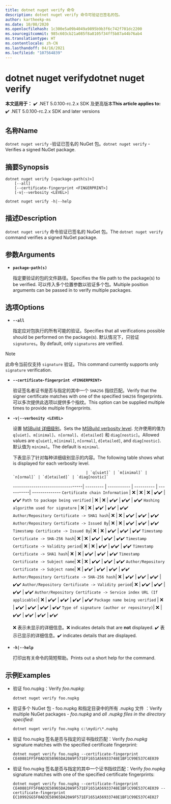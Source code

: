 ```yaml
---
title: dotnet nuget verify 命令
description: dotnet nuget verify 命令可验证已签名的包。
author: kartheekp-ms
ms.date: 10/08/2020
ms.openlocfilehash: 1c300e5a09b4049a9895b9b3f6c742f701dc2200
ms.sourcegitcommit: 985c603cb21a085f8a8105f34ff5b87a44b76ab4
ms.translationtype: HT
ms.contentlocale: zh-CN
ms.lasthandoff: 04/16/2021
ms.locfileid: "107564839"
---
```

# <a name="dotnet-nuget-verify"></a><span data-ttu-id="5d834-103">dotnet nuget verify</span><span class="sxs-lookup"><span data-stu-id="5d834-103">dotnet nuget verify</span></span>

<span data-ttu-id="5d834-104">**本文适用于：** ✔️ .NET 5.0.100-rc.2.x SDK 及更高版本</span><span class="sxs-lookup"><span data-stu-id="5d834-104">**This article applies to:** ✔️ .NET 5.0.100-rc.2.x SDK and later versions</span></span>

## <a name="name"></a><span data-ttu-id="5d834-105">名称</span><span class="sxs-lookup"><span data-stu-id="5d834-105">Name</span></span>

<span data-ttu-id="5d834-106">`dotnet nuget verify` -验证已签名的 NuGet 包。</span><span class="sxs-lookup"><span data-stu-id="5d834-106">`dotnet nuget verify` - Verifies a signed NuGet package.</span></span>

## <a name="synopsis"></a><span data-ttu-id="5d834-107">摘要</span><span class="sxs-lookup"><span data-stu-id="5d834-107">Synopsis</span></span>

```dotnetcli
dotnet nuget verify [<package-path(s)>]
    [--all]
    [--certificate-fingerprint <FINGERPRINT>]
    [-v|--verbosity <LEVEL>]

dotnet nuget verify -h|--help
```

## <a name="description"></a><span data-ttu-id="5d834-108">描述</span><span class="sxs-lookup"><span data-stu-id="5d834-108">Description</span></span>

<span data-ttu-id="5d834-109">`dotnet nuget verify` 命令验证已签名的 NuGet 包。</span><span class="sxs-lookup"><span data-stu-id="5d834-109">The `dotnet nuget verify` command verifies a signed NuGet package.</span></span>

## <a name="arguments"></a><span data-ttu-id="5d834-110">参数</span><span class="sxs-lookup"><span data-stu-id="5d834-110">Arguments</span></span>

- **`package-path(s)`**

  <span data-ttu-id="5d834-111">指定要验证的包的文件路径。</span><span class="sxs-lookup"><span data-stu-id="5d834-111">Specifies the file path to the package(s) to be verified.</span></span> <span data-ttu-id="5d834-112">可以传入多个位置参数以验证多个包。</span><span class="sxs-lookup"><span data-stu-id="5d834-112">Multiple position arguments can be passed in to verify multiple packages.</span></span>

## <a name="options"></a><span data-ttu-id="5d834-113">选项</span><span class="sxs-lookup"><span data-stu-id="5d834-113">Options</span></span>

- **`--all`**

  <span data-ttu-id="5d834-114">指定应对包执行的所有可能的验证。</span><span class="sxs-lookup"><span data-stu-id="5d834-114">Specifies that all verifications possible should be performed on the package(s).</span></span> <span data-ttu-id="5d834-115">默认情况下，只验证 `signatures`。</span><span class="sxs-lookup"><span data-stu-id="5d834-115">By default, only `signatures` are verified.</span></span>

> [!NOTE]
> <span data-ttu-id="5d834-116">此命令当前仅支持 `signature` 验证。</span><span class="sxs-lookup"><span data-stu-id="5d834-116">This command currently supports only `signature` verification.</span></span>

- **`--certificate-fingerprint <FINGERPRINT>`**

  <span data-ttu-id="5d834-117">验证签名者证书是否与指定的其中一个 `SHA256` 指纹匹配。</span><span class="sxs-lookup"><span data-stu-id="5d834-117">Verify that the signer certificate matches with one of the specified `SHA256` fingerprints.</span></span> <span data-ttu-id="5d834-118">可以多次提供此选项以提供多个指纹。</span><span class="sxs-lookup"><span data-stu-id="5d834-118">This option can be supplied multiple times to provide multiple fingerprints.</span></span>

* **`-v|--verbosity <LEVEL>`**

  <span data-ttu-id="5d834-119">设置 [MSBuild 详细级别](/visualstudio/msbuild/obtaining-build-logs-with-msbuild#verbosity-settings)。</span><span class="sxs-lookup"><span data-stu-id="5d834-119">Sets the [MSBuild verbosity level](/visualstudio/msbuild/obtaining-build-logs-with-msbuild#verbosity-settings).</span></span> <span data-ttu-id="5d834-120">允许使用的值为 `q[uiet]`、`m[inimal]`、`n[ormal]`、`d[etailed]` 和 `diag[nostic]`。</span><span class="sxs-lookup"><span data-stu-id="5d834-120">Allowed values are `q[uiet]`, `m[inimal]`, `n[ormal]`, `d[etailed]`, and `diag[nostic]`.</span></span> <span data-ttu-id="5d834-121">默认值为 `minimal`。</span><span class="sxs-lookup"><span data-stu-id="5d834-121">The default is `minimal`.</span></span>

    <span data-ttu-id="5d834-122">下表显示了针对每种详细级别显示的内容。</span><span class="sxs-lookup"><span data-stu-id="5d834-122">The following table shows what is displayed for each verbosity level.</span></span>

                                      | `q[uiet]` | `m[inimal]` | `n[ormal]` | `d[etailed]` | `diag[nostic]`
    ----------------------------------| --------- | ----------- | ---------- | -----------| --------------
    `Certificate chain Information`   | ❌       | ❌          | ❌         | <span data-ttu-id="5d834-123">✔️</span><span class="sxs-lookup"><span data-stu-id="5d834-123">✔️</span></span>         | <span data-ttu-id="5d834-124">✔️</span><span class="sxs-lookup"><span data-stu-id="5d834-124">✔️</span></span>
    `Path to package being verified`  | ❌       | ❌          | <span data-ttu-id="5d834-125">✔️</span><span class="sxs-lookup"><span data-stu-id="5d834-125">✔️</span></span>         | <span data-ttu-id="5d834-126">✔️</span><span class="sxs-lookup"><span data-stu-id="5d834-126">✔️</span></span>         | <span data-ttu-id="5d834-127">✔️</span><span class="sxs-lookup"><span data-stu-id="5d834-127">✔️</span></span>
    `Hashing algorithm used for signature`        | ❌       | ❌          | <span data-ttu-id="5d834-128">✔️</span><span class="sxs-lookup"><span data-stu-id="5d834-128">✔️</span></span>         | <span data-ttu-id="5d834-129">✔️</span><span class="sxs-lookup"><span data-stu-id="5d834-129">✔️</span></span>         | <span data-ttu-id="5d834-130">✔️</span><span class="sxs-lookup"><span data-stu-id="5d834-130">✔️</span></span>
    `Author/Repository Certificate -> SHA1 hash`| ❌       | ❌          | <span data-ttu-id="5d834-131">✔️</span><span class="sxs-lookup"><span data-stu-id="5d834-131">✔️</span></span>         | <span data-ttu-id="5d834-132">✔️</span><span class="sxs-lookup"><span data-stu-id="5d834-132">✔️</span></span>         | <span data-ttu-id="5d834-133">✔️</span><span class="sxs-lookup"><span data-stu-id="5d834-133">✔️</span></span>
    `Author/Repository Certificate -> Issued By`| ❌       | ❌          | <span data-ttu-id="5d834-134">✔️</span><span class="sxs-lookup"><span data-stu-id="5d834-134">✔️</span></span>         | <span data-ttu-id="5d834-135">✔️</span><span class="sxs-lookup"><span data-stu-id="5d834-135">✔️</span></span>         | <span data-ttu-id="5d834-136">✔️</span><span class="sxs-lookup"><span data-stu-id="5d834-136">✔️</span></span>
    `Timestamp Certificate -> Issued By`| ❌       | ❌          | <span data-ttu-id="5d834-137">✔️</span><span class="sxs-lookup"><span data-stu-id="5d834-137">✔️</span></span>         | <span data-ttu-id="5d834-138">✔️</span><span class="sxs-lookup"><span data-stu-id="5d834-138">✔️</span></span>         | <span data-ttu-id="5d834-139">✔️</span><span class="sxs-lookup"><span data-stu-id="5d834-139">✔️</span></span>
    `Timestamp Certificate -> SHA-256 hash`| ❌       | ❌          | <span data-ttu-id="5d834-140">✔️</span><span class="sxs-lookup"><span data-stu-id="5d834-140">✔️</span></span>         | <span data-ttu-id="5d834-141">✔️</span><span class="sxs-lookup"><span data-stu-id="5d834-141">✔️</span></span>         | <span data-ttu-id="5d834-142">✔️</span><span class="sxs-lookup"><span data-stu-id="5d834-142">✔️</span></span>
    `Timestamp Certificate -> Validity period`| ❌       | ❌          | <span data-ttu-id="5d834-143">✔️</span><span class="sxs-lookup"><span data-stu-id="5d834-143">✔️</span></span>         | <span data-ttu-id="5d834-144">✔️</span><span class="sxs-lookup"><span data-stu-id="5d834-144">✔️</span></span>         | <span data-ttu-id="5d834-145">✔️</span><span class="sxs-lookup"><span data-stu-id="5d834-145">✔️</span></span>
    `Timestamp Certificate -> SHA1 hash`| ❌       | ❌          | <span data-ttu-id="5d834-146">✔️</span><span class="sxs-lookup"><span data-stu-id="5d834-146">✔️</span></span>         | <span data-ttu-id="5d834-147">✔️</span><span class="sxs-lookup"><span data-stu-id="5d834-147">✔️</span></span>         | <span data-ttu-id="5d834-148">✔️</span><span class="sxs-lookup"><span data-stu-id="5d834-148">✔️</span></span>
    `Timestamp Certificate -> Subject name`| ❌       | ❌          | <span data-ttu-id="5d834-149">✔️</span><span class="sxs-lookup"><span data-stu-id="5d834-149">✔️</span></span>         | <span data-ttu-id="5d834-150">✔️</span><span class="sxs-lookup"><span data-stu-id="5d834-150">✔️</span></span>         | <span data-ttu-id="5d834-151">✔️</span><span class="sxs-lookup"><span data-stu-id="5d834-151">✔️</span></span>
    `Author/Repository Certificate -> Subject name`| ❌       | <span data-ttu-id="5d834-152">✔️</span><span class="sxs-lookup"><span data-stu-id="5d834-152">✔️</span></span>          | <span data-ttu-id="5d834-153">✔️</span><span class="sxs-lookup"><span data-stu-id="5d834-153">✔️</span></span>         | <span data-ttu-id="5d834-154">✔️</span><span class="sxs-lookup"><span data-stu-id="5d834-154">✔️</span></span>         | <span data-ttu-id="5d834-155">✔️</span><span class="sxs-lookup"><span data-stu-id="5d834-155">✔️</span></span>
    `Author/Repository Certificate -> SHA-256 hash`| ❌       | <span data-ttu-id="5d834-156">✔️</span><span class="sxs-lookup"><span data-stu-id="5d834-156">✔️</span></span>          | <span data-ttu-id="5d834-157">✔️</span><span class="sxs-lookup"><span data-stu-id="5d834-157">✔️</span></span>         | <span data-ttu-id="5d834-158">✔️</span><span class="sxs-lookup"><span data-stu-id="5d834-158">✔️</span></span>         | <span data-ttu-id="5d834-159">✔️</span><span class="sxs-lookup"><span data-stu-id="5d834-159">✔️</span></span>
    `Author/Repository Certificate -> Validity period`| ❌       | <span data-ttu-id="5d834-160">✔️</span><span class="sxs-lookup"><span data-stu-id="5d834-160">✔️</span></span>          | <span data-ttu-id="5d834-161">✔️</span><span class="sxs-lookup"><span data-stu-id="5d834-161">✔️</span></span>         | <span data-ttu-id="5d834-162">✔️</span><span class="sxs-lookup"><span data-stu-id="5d834-162">✔️</span></span>         | <span data-ttu-id="5d834-163">✔️</span><span class="sxs-lookup"><span data-stu-id="5d834-163">✔️</span></span>
    `Author/Repository Certificate -> Service index URL (If applicable)`| ❌       | <span data-ttu-id="5d834-164">✔️</span><span class="sxs-lookup"><span data-stu-id="5d834-164">✔️</span></span>          | <span data-ttu-id="5d834-165">✔️</span><span class="sxs-lookup"><span data-stu-id="5d834-165">✔️</span></span>         | <span data-ttu-id="5d834-166">✔️</span><span class="sxs-lookup"><span data-stu-id="5d834-166">✔️</span></span>         | <span data-ttu-id="5d834-167">✔️</span><span class="sxs-lookup"><span data-stu-id="5d834-167">✔️</span></span>
    `Package name being verified`                    | ❌       | <span data-ttu-id="5d834-168">✔️</span><span class="sxs-lookup"><span data-stu-id="5d834-168">✔️</span></span>          | <span data-ttu-id="5d834-169">✔️</span><span class="sxs-lookup"><span data-stu-id="5d834-169">✔️</span></span>         | <span data-ttu-id="5d834-170">✔️</span><span class="sxs-lookup"><span data-stu-id="5d834-170">✔️</span></span>         | <span data-ttu-id="5d834-171">✔️</span><span class="sxs-lookup"><span data-stu-id="5d834-171">✔️</span></span>
    `Type of signature (author or repository)`| ❌       | <span data-ttu-id="5d834-172">✔️</span><span class="sxs-lookup"><span data-stu-id="5d834-172">✔️</span></span>          | <span data-ttu-id="5d834-173">✔️</span><span class="sxs-lookup"><span data-stu-id="5d834-173">✔️</span></span>         | <span data-ttu-id="5d834-174">✔️</span><span class="sxs-lookup"><span data-stu-id="5d834-174">✔️</span></span>         | <span data-ttu-id="5d834-175">✔️</span><span class="sxs-lookup"><span data-stu-id="5d834-175">✔️</span></span>

    <span data-ttu-id="5d834-176">❌ 表示未显示的详细信息。</span><span class="sxs-lookup"><span data-stu-id="5d834-176">❌ indicates details that are **not** displayed.</span></span> <span data-ttu-id="5d834-177">✔️ 表示已显示的详细信息。</span><span class="sxs-lookup"><span data-stu-id="5d834-177">✔️ indicates details that are displayed.</span></span>

* **`-h|--help`**

  <span data-ttu-id="5d834-178">打印出有关命令的简短帮助。</span><span class="sxs-lookup"><span data-stu-id="5d834-178">Prints out a short help for the command.</span></span>

## <a name="examples"></a><span data-ttu-id="5d834-179">示例</span><span class="sxs-lookup"><span data-stu-id="5d834-179">Examples</span></span>

- <span data-ttu-id="5d834-180">验证 foo.nupkg：</span><span class="sxs-lookup"><span data-stu-id="5d834-180">Verify *foo.nupkg*:</span></span>

  ```dotnetcli
  dotnet nuget verify foo.nupkg
  ```

- <span data-ttu-id="5d834-181">验证多个 NuGet 包 - foo.nupkg 和指定目录中的所有 .nupkg 文件 ：</span><span class="sxs-lookup"><span data-stu-id="5d834-181">Verify multiple NuGet packages - *foo.nupkg* and *all .nupkg files in the directory specified*:</span></span>

  ```dotnetcli
  dotnet nuget verify foo.nupkg c:\mydir\*.nupkg
  ```

- <span data-ttu-id="5d834-182">验证 foo.nupkg 签名是否与指定的证书指纹匹配：</span><span class="sxs-lookup"><span data-stu-id="5d834-182">Verify *foo.nupkg* signature matches with the specified certificate fingerprint:</span></span>

  ```dotnetcli
  dotnet nuget verify foo.nupkg --certificate-fingerprint CE40881FF5F0AD3E58965DA20A9F571EF1651A56933748E1BF1C99E537C4E039
  ```

- <span data-ttu-id="5d834-183">验证 foo.nupkg 签名是否与指定的其中一个证书指纹匹配：</span><span class="sxs-lookup"><span data-stu-id="5d834-183">Verify *foo.nupkg* signature matches with one of the specified certificate fingerprints:</span></span>

  ```dotnetcli
  dotnet nuget verify foo.nupkg --certificate-fingerprint CE40881FF5F0AD3E58965DA20A9F571EF1651A56933748E1BF1C99E537C4E039 --certificate-fingerprint EC10992GG5F0AD3E58965DA20A9F571EF1651A56933748E1BF1C99E537C4E027
  ```
